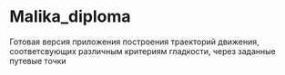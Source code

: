 # Malika_diploma
Готовая версия приложения построения траекторий движения, соответсвующих различным критериям гладкости, через заданные путевые точки
